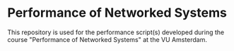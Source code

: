 # Performance of Networked Systems

This repository is used for the performance script(s) developed during the course "Performance of Networked Systems" at the VU Amsterdam.

